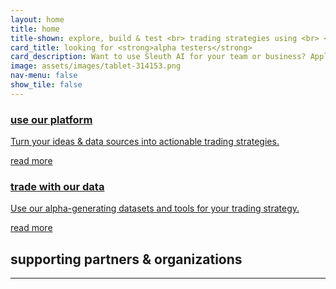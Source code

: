```yaml
---
layout: home
title: home
title-shown: explore, build & test <br> trading strategies using <br> <strong>social media & forum data</strong> <br/> on one platform
card_title: looking for <strong>alpha testers</strong>
card_description: Want to use Sleuth AI for your team or business? Apply for our exclusive alpha release now.
image: assets/images/tablet-314153.png
nav-menu: false
show_tile: false
---
```

<section class="people-who-interact">
    <!--<h2 class="h2">who are you</h2>
    <hr/>-->
    <div class="card-container">
        <a href="/user" class="card">
            <h3 class="h3">use our platform</h3>
            <p>Turn your ideas & data sources into actionable trading strategies.</p>
            <span>read more</span>
        </a>
        <a href="/client" class="card">
            <h3 class="h3">trade with our data</h3>
            <p>Use our alpha-generating datasets and tools for your trading strategy.</p>
            <span>read more</span>
        </a>
        <!--<a href="/investor" class="card">
            <h3 class="h3">investor</h3>
            <p>Help us enable data scientists to explore, test, and sell their trading strategies.</p>
        </a>-->
    </div>
</section>
<section class="how-it-works">
    <h2 class="h2">supporting partners & organizations</h2>
    <hr/>
    <div>
        <a target="_blank" href="https://edventure.vc/"><img src="{% link assets/images/Edventure.png %}" alt="" /></a>
        <a target="_blank" href="https://edventure.vc/"><img src="{% link assets/images/edinburgh_innovations.png %}" alt="" /></a>
    </div>
</section>




